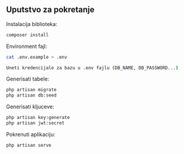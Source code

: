 ## Uputstvo za pokretanje

Instalacija biblioteka:
```sh
composer install
```

Environment fajl:
```sh
cat .env.example > .env
```

```sh
Uneti kredencijale za bazu u .env fajlu (DB_NAME, DB_PASSWORD...)
```

Generisati tabele:
```sh
php artisan migrate
php artisan db:seed
```

Generisati kljuceve:
```sh
php artisan key:generate
php artisan jwt:secret
```

Pokrenuti aplikaciju:
```sh
php artisan serve
```
